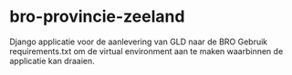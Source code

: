 # bro-provincie-zeeland

Django applicatie voor de aanlevering van GLD naar de BRO
Gebruik requirements.txt om de virtual environment aan te maken waarbinnen de applicatie kan draaien.
